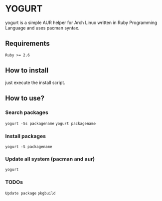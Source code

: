 # YOGURT
yogurt is a simple AUR helper for Arch Linux written in Ruby Programming Language and uses pacman syntax.

## Requirements
`Ruby >= 2.6`

## How to install
just execute the install script.

## How to use?

### Search packages
`yogurt -Ss packagename`
`yogurt packagename`

### Install packages
`yogurt -S packagename`

### Update all system (pacman and aur)
`yogurt`

### TODOs
`Update package`
`pkgbuild`
